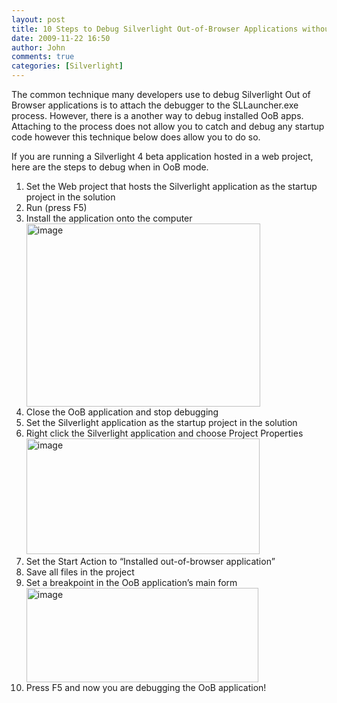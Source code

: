 ```yaml
---
layout: post
title: 10 Steps to Debug Silverlight Out-of-Browser Applications without Attaching
date: 2009-11-22 16:50
author: John
comments: true
categories: [Silverlight]
---
```

<p>The common technique many developers use to debug Silverlight Out of Browser applications is to attach the debugger to the SLLauncher.exe process. However, there is a another way to debug installed OoB apps. Attaching to the process does not allow you to catch and debug any startup code however this technique below does allow you to do so.</p>  <p>If you are running a Silverlight 4 beta application hosted in a web project, here are the steps to debug when in OoB mode.</p>  <ol>   <li>Set the Web project that hosts the Silverlight application as the startup project in the solution</li>    <li>Run (press F5) </li>    <li>     <div align="left">Install the application onto the computer<a href="http://images.johnpapa.net/wp-content/uploads/files/media/image/WindowsLiveWriter/10StepstoDebugSilverlightOutofBrowserApp_C2BA/image_2.png"><img style="border-bottom: 0px; border-left: 0px; display: inline; border-top: 0px; border-right: 0px" title="image" border="0" alt="image" src="http://images.johnpapa.net/wp-content/uploads/files/media/image/WindowsLiveWriter/10StepstoDebugSilverlightOutofBrowserApp_C2BA/image_thumb.png" width="374" height="293" /></a> </div>   </li>    <li>Close the OoB application and stop debugging</li>    <li>     <div align="left">Set the Silverlight application as the startup project in the solution</div>   </li>    <li>     <div align="left">Right click the Silverlight application and choose Project Properties<a href="http://images.johnpapa.net/wp-content/uploads/files/media/image/WindowsLiveWriter/10StepstoDebugSilverlightOutofBrowserApp_C2BA/image_4.png"><img style="border-bottom: 0px; border-left: 0px; display: inline; border-top: 0px; border-right: 0px" title="image" border="0" alt="image" src="http://images.johnpapa.net/wp-content/uploads/files/media/image/WindowsLiveWriter/10StepstoDebugSilverlightOutofBrowserApp_C2BA/image_thumb_1.png" width="373" height="185" /></a>&#160;</div>   </li>    <li>     <div align="left">Set the Start Action to “Installed out-of-browser application”</div>   </li>    <li>Save all files in the project </li>    <li>     <div align="left">Set a breakpoint in the OoB application’s main form<a href="http://images.johnpapa.net/wp-content/uploads/files/media/image/WindowsLiveWriter/10StepstoDebugSilverlightOutofBrowserApp_C2BA/image_6.png"><img style="border-bottom: 0px; border-left: 0px; display: inline; border-top: 0px; border-right: 0px" title="image" border="0" alt="image" src="http://images.johnpapa.net/wp-content/uploads/files/media/image/WindowsLiveWriter/10StepstoDebugSilverlightOutofBrowserApp_C2BA/image_thumb_2.png" width="371" height="151" /></a> </div>   </li>    <li>     <div align="left">Press F5 and now you are debugging the OoB application! </div>   </li> </ol>

